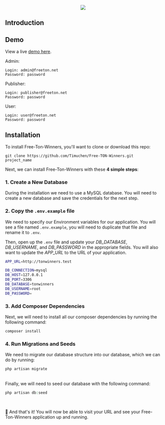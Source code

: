 <p align="center"><a href="#" target="_blank"><img src="https://freeton.org/img/39ea991054a0ff160407729187d43387.png" height="auto" width="auto"></a></p>

## Introduction

## Demo

View a live [demo here](#).

Admin:

```
Login: admin@freeton.net
Password: password
```

Publisher:

```
Login: publisher@freeton.net
Password: password
```

User:

```
Login: user@freeton.net
Password: password
```

## Installation

To install Free-Ton-Winners, you'll want to clone or download this repo:

```
git clone https://github.com/Timuchen/Free-TON-Winners.git project_name
```

Next, we can install Free-Ton-Winners with these **4 simple steps**:

### 1. Create a New Database

During the installation we need to use a MySQL database. You will need to create a new database and save the credentials for the next step.

### 2. Copy the `.env.example` file

We need to specify our Environment variables for our application. You will see a file named `.env.example`, you will need to duplicate that file and rename it to `.env`.

Then, open up the `.env` file and update your _DB_DATABASE_, _DB_USERNAME_, and _DB_PASSWORD_ in the appropriate fields. You will also want to update the _APP_URL_ to the URL of your application.

```bash
APP_URL=http://tonwinners.test

DB_CONNECTION=mysql
DB_HOST=127.0.0.1
DB_PORT=3306
DB_DATABASE=tonwinners
DB_USERNAME=root
DB_PASSWORD=
```

### 3. Add Composer Dependencies

Next, we will need to install all our composer dependencies by running the following command:

```php
composer install
```

### 4. Run Migrations and Seeds

We need to migrate our database structure into our database, which we can do by running:

```php
php artisan migrate
```

<br>
Finally, we will need to seed our database with the following command:

```php
php artisan db:seed
```

<br>

🎉 And that's it! You will now be able to visit your URL and see your Free-Ton-Winners application up and running.
